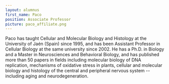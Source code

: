 ```yaml
---
layout: alumnus
first_name: Paco
position: Associate Professor
picture: paco_affiliate.png 
---
```


Paco has taught Cellular and Molecular Biology and Histology at the University of Jaén (Spain) since 1995, and has been Assistant Professor in Cellular Biology at the same university since 2002. He has a Ph.D. in Biology and a Master in Neurosciences and Behavioral Biology, and has published more than 50 papers in fields including molecular biology of DNA replication, mechanisms of oxidative stress in plants, cellular and molecular biology and histology of the central and peripheral nervous system -- including aging and neurodegeneration.
